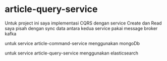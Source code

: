 # article-query-service

Untuk project ini saya implementasi CQRS dengan service Create dan Read saya pisah dengan sync data antara kedua service pakai message broker kafka

untuk service article-command-service menggunakan mongoDb

untuk service article-query-service menggunakan elasticsearch